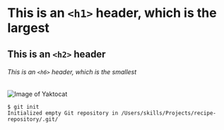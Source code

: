 # This is an `<h1>` header, which is the largest

## This is an `<h2>` header

###### This is an `<h6>` header, which is the smallest 
![Image of Yaktocat](https://octodex.github.com/images/yaktocat.png)
```
$ git init
Initialized empty Git repository in /Users/skills/Projects/recipe-repository/.git/
```
